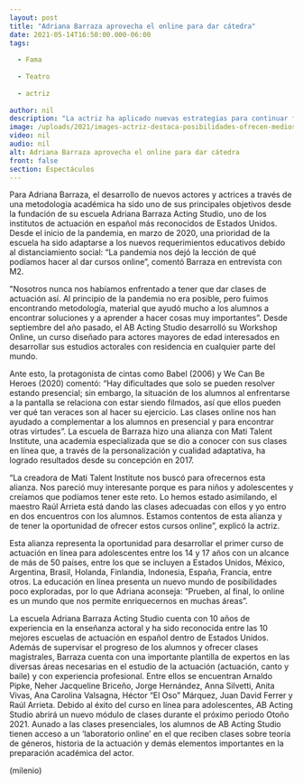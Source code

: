 ```yaml
---
layout: post
title: "Adriana Barraza aprovecha el online para dar cátedra"
date: 2021-05-14T16:50:00.000-06:00
tags:
  
  - Fama
  
  - Teatro
  
  - actriz
  
author: nil
description: "La actriz ha aplicado nuevas estrategias para continuar formando actores en su escuela Adriana Barraza Acting Studio durante la pandemia."
image: /uploads/2021/images-actriz-destaca-posibilidades-ofrecen-medios.jpeg
video: nil
audio: nil
alt: Adriana Barraza aprovecha el online para dar cátedra
front: false
section: Espectáculos
---
```


Para Adriana Barraza, el desarrollo de nuevos actores y actrices a través de una metodología académica ha sido uno de sus principales objetivos desde la fundación de su escuela Adriana Barraza Acting Studio, uno de los institutos de actuación en español más reconocidos de Estados Unidos. Desde el inicio de la pandemia, en marzo de 2020, una prioridad de la escuela ha sido adaptarse a los nuevos requerimientos educativos debido al distanciamiento social: “La pandemia nos dejó la lección de qué podíamos hacer al dar cursos online”, comentó Barraza en entrevista con M2. 

"Nosotros nunca nos habíamos enfrentado a tener que dar clases de actuación así. Al principio de la pandemia no era posible, pero fuimos encontrando metodología, material que ayudó mucho a los alumnos a encontrar soluciones y a aprender a hacer cosas muy importantes”. Desde septiembre del año pasado, el AB Acting Studio desarrolló su Workshop Online, un curso diseñado para actores mayores de edad interesados en desarrollar sus estudios actorales con residencia en cualquier parte del mundo. 

Ante esto, la protagonista de cintas como Babel (2006) y We Can Be Heroes (2020) comentó: “Hay dificultades que solo se pueden resolver estando presencial; sin embargo, la situación de los alumnos al enfrentarse a la pantalla se relaciona con estar siendo filmados, así que ellos pueden ver qué tan veraces son al hacer su ejercicio. Las clases online nos han ayudado a complementar a los alumnos en presencial y para encontrar otras virtudes”. La escuela de Barraza hizo una alianza con Mati Talent Institute, una academia especializada que se dio a conocer con sus clases en línea que, a través de la personalización y cualidad adaptativa, ha logrado resultados desde su concepción en 2017. 

“La creadora de Mati Talent Institute nos buscó para ofrecernos esta alianza. Nos pareció muy interesante porque es para niños y adolescentes y creíamos que podíamos tener este reto. Lo hemos estado asimilando, el maestro Raúl Arrieta está dando las clases adecuadas con ellos y yo entro en dos encuentros con los alumnos. Estamos contentos de esta alianza y de tener la oportunidad de ofrecer estos cursos online”, explicó la actriz. 

Esta alianza representa la oportunidad para desarrollar el primer curso de actuación en línea para adolescentes entre los 14 y 17 años con un alcance de más de 50 países, entre los que se incluyen a Estados Unidos, México, Argentina, Brasil, Holanda, Finlandia, Indonesia, España, Francia, entre otros. La educación en línea presenta un nuevo mundo de posibilidades poco exploradas, por lo que Adriana aconseja: “Prueben, al final, lo online es un mundo que nos permite enriquecernos en muchas áreas”. 

La escuela Adriana Barraza Acting Studio cuenta con 10 años de experiencia en la enseñanza actoral y ha sido reconocida entre las 10 mejores escuelas de actuación en español dentro de Estados Unidos. 
Además de supervisar el progreso de los alumnos y ofrecer clases magistrales, Barraza cuenta con una importante plantilla de expertos en las diversas áreas necesarias en el estudio de la actuación (actuación, canto y baile) y con experiencia profesional. Entre ellos se encuentran Arnaldo Pipke, Neher Jacqueline Briceño, Jorge Hernández, Anna Silvetti, Anita Vivas, Ana Carolina Valsagna, Héctor “El Oso” Márquez, Juan David Ferrer y Raúl Arrieta. 
Debido al éxito del curso en línea para adolescentes, AB Acting Studio abrirá un nuevo módulo de clases durante el próximo periodo Otoño 2021. Aunado a las clases presenciales, los alumnos de AB Acting Studio tienen acceso a un ‘laboratorio online’ en el que reciben clases sobre teoría de géneros, historia de la actuación y demás elementos importantes en la preparación académica del actor. 

(milenio)